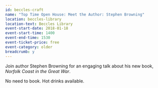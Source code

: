 ```yaml
---
id: beccles-craft
name: "Top Time Open House: Meet the Author: Stephen Browning"
location: beccles-library
location-text: Beccles Library
event-start-date: 2018-01-18
event-start-time: 1400
event-end-time: 1530
event-ticket-price: free
event-category: older
breadcrumb: y
---
```


Join author Stephen Browning for an engaging talk about his new book, <cite>Norfolk Coast in the Great War</cite>.

No need to book. Hot drinks available.
